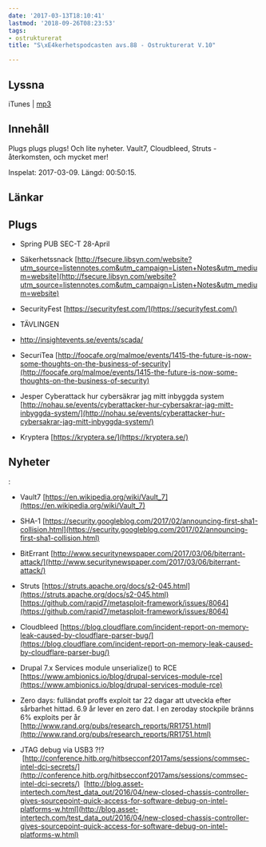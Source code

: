```yaml
---
date: '2017-03-13T18:10:41'
lastmod: '2018-09-26T08:23:53'
tags:
- ostrukturerat
title: "S\xE4kerhetspodcasten avs.88 - Ostrukturerat V.10"

---
```

## Lyssna

iTunes \| [mp3](http://traffic.libsyn.com/sakerhetspodcasten/Sakerhetspodcasten_2017-03-09_Ostrukturerat.mp3)

## Innehåll

Plugs plugs plugs! Och lite nyheter. Vault7, Cloudbleed, Struts - återkomsten, och mycket mer!

Inspelat: 2017-03-09. Längd: 00:50:15.

## Länkar

## Plugs


* Spring PUB SEC-T 28-April

* Säkerhetssnack [http://fsecure.libsyn.com/website?utm_source=listennotes.com&utm_campaign=Listen+Notes&utm_medium=website](http://fsecure.libsyn.com/website?utm_source=listennotes.com&utm_campaign=Listen+Notes&utm_medium=website)

* SecurityFest [https://securityfest.com/](https://securityfest.com/)

* TÄVLINGEN

* http://insightevents.se/events/scada/

* SecuriTea [http://foocafe.org/malmoe/events/1415-the-future-is-now-some-thoughts-on-the-business-of-security](http://foocafe.org/malmoe/events/1415-the-future-is-now-some-thoughts-on-the-business-of-security)

* Jesper Cyberattack hur cybersäkrar jag mitt inbyggda system [http://nohau.se/events/cyberattacker-hur-cybersakrar-jag-mitt-inbyggda-system/](http://nohau.se/events/cyberattacker-hur-cybersakrar-jag-mitt-inbyggda-system/)

* Kryptera [https://kryptera.se/](https://kryptera.se/)





## Nyheter
:

* Vault7 [https://en.wikipedia.org/wiki/Vault_7](https://en.wikipedia.org/wiki/Vault_7)

* SHA-1 [https://security.googleblog.com/2017/02/announcing-first-sha1-collision.html](https://security.googleblog.com/2017/02/announcing-first-sha1-collision.html)

* BitErrant [http://www.securitynewspaper.com/2017/03/06/biterrant-attack/](http://www.securitynewspaper.com/2017/03/06/biterrant-attack/)

* Struts [https://struts.apache.org/docs/s2-045.html](https://struts.apache.org/docs/s2-045.html)  [https://github.com/rapid7/metasploit-framework/issues/8064](https://github.com/rapid7/metasploit-framework/issues/8064)

* Cloudbleed [https://blog.cloudflare.com/incident-report-on-memory-leak-caused-by-cloudflare-parser-bug/](https://blog.cloudflare.com/incident-report-on-memory-leak-caused-by-cloudflare-parser-bug/)

* Drupal 7.x Services module unserialize() to RCE [https://www.ambionics.io/blog/drupal-services-module-rce](https://www.ambionics.io/blog/drupal-services-module-rce)

* Zero days: fulländat proffs exploit tar 22 dagar att utveckla efter sårbarhet hittad. 6.9 år lever en zero dat. I en zeroday stockpile bränns 6% exploits per år [http://www.rand.org/pubs/research_reports/RR1751.html](http://www.rand.org/pubs/research_reports/RR1751.html)

* JTAG debug via USB3 ?!?  [http://conference.hitb.org/hitbsecconf2017ams/sessions/commsec-intel-dci-secrets/](http://conference.hitb.org/hitbsecconf2017ams/sessions/commsec-intel-dci-secrets/)   [http://blog.asset-intertech.com/test_data_out/2016/04/new-closed-chassis-controller-gives-sourcepoint-quick-access-for-software-debug-on-intel-platforms-w.html](http://blog.asset-intertech.com/test_data_out/2016/04/new-closed-chassis-controller-gives-sourcepoint-quick-access-for-software-debug-on-intel-platforms-w.html)




